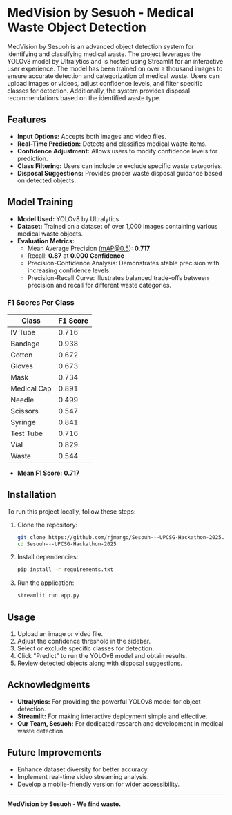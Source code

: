 # MedVision by Sesuoh - Medical Waste Object Detection

MedVision by Sesuoh is an advanced object detection system for identifying and classifying medical waste. The project leverages the YOLOv8 model by Ultralytics and is hosted using Streamlit for an interactive user experience. The model has been trained on over a thousand images to ensure accurate detection and categorization of medical waste. Users can upload images or videos, adjust confidence levels, and filter specific classes for detection. Additionally, the system provides disposal recommendations based on the identified waste type.

## Features
- **Input Options:** Accepts both images and video files.
- **Real-Time Prediction:** Detects and classifies medical waste items.
- **Confidence Adjustment:** Allows users to modify confidence levels for prediction.
- **Class Filtering:** Users can include or exclude specific waste categories.
- **Disposal Suggestions:** Provides proper waste disposal guidance based on detected objects.

## Model Training
- **Model Used:** YOLOv8 by Ultralytics
- **Dataset:** Trained on a dataset of over 1,000 images containing various medical waste objects.
- **Evaluation Metrics:**
  - Mean Average Precision (mAP@0.5): **0.717**
  - Recall: **0.87** at **0.000 Confidence**
  - Precision-Confidence Analysis: Demonstrates stable precision with increasing confidence levels.
  - Precision-Recall Curve: Illustrates balanced trade-offs between precision and recall for different waste categories.
  
### F1 Scores Per Class
| Class         | F1 Score |
|--------------|---------|
| IV Tube      | 0.716   |
| Bandage      | 0.938   |
| Cotton       | 0.672   |
| Gloves       | 0.673   |
| Mask         | 0.734   |
| Medical Cap  | 0.891   |
| Needle       | 0.499   |
| Scissors     | 0.547   |
| Syringe      | 0.841   |
| Test Tube    | 0.716   |
| Vial         | 0.829   |
| Waste        | 0.544   |

- **Mean F1 Score:** **0.717**

## Installation
To run this project locally, follow these steps:

1. Clone the repository:
   ```bash
   git clone https://github.com/rjmango/Sesouh---UPCSG-Hackathon-2025.git
   cd Sesouh---UPCSG-Hackathon-2025
   ```
2. Install dependencies:
   ```bash
   pip install -r requirements.txt
   ```
3. Run the application:
   ```bash
   streamlit run app.py
   ```

## Usage
1. Upload an image or video file.
2. Adjust the confidence threshold in the sidebar.
3. Select or exclude specific classes for detection.
4. Click "Predict" to run the YOLOv8 model and obtain results.
5. Review detected objects along with disposal suggestions.

## Acknowledgments
- **Ultralytics:** For providing the powerful YOLOv8 model for object detection.
- **Streamlit:** For making interactive deployment simple and effective.
- **Our Team, Sesuoh:** For dedicated research and development in medical waste detection.

## Future Improvements
- Enhance dataset diversity for better accuracy.
- Implement real-time video streaming analysis.
- Develop a mobile-friendly version for wider accessibility.

---
**MedVision by Sesuoh - We find waste.**

